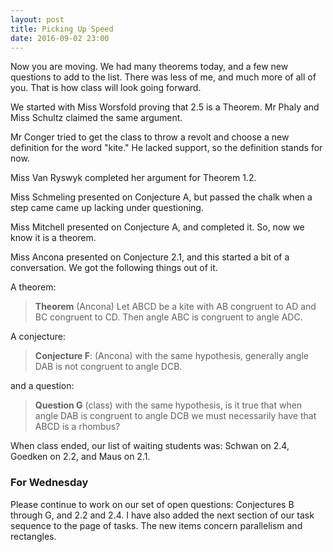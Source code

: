 ```yaml
---
layout: post
title: Picking Up Speed
date: 2016-09-02 23:00
---
```


Now you are moving. We had many theorems today, and a few new questions to add to
the list. There was less of me, and much more of all of you. That is how class will
look going forward.

We started with Miss Worsfold proving that 2.5 is a Theorem. Mr Phaly and Miss
Schultz claimed the same argument.

Mr Conger tried to get the class to throw a revolt and choose a new definition
for the word "kite." He lacked support, so the definition stands for now.

Miss Van Ryswyk completed her argument for Theorem 1.2.

Miss Schmeling presented on Conjecture A, but passed the chalk when a step came
came up lacking under questioning.

Miss Mitchell presented on Conjecture A, and completed it. So, now we know it is
a theorem.

Miss Ancona presented on Conjecture 2.1, and this started a bit of a conversation.
We got the following things out of it.

A theorem:
> **Theorem** (Ancona) Let ABCD be a kite with AB congruent to AD and BC congruent
to CD. Then angle ABC is congruent to angle ADC.

A conjecture:
> **Conjecture F**: (Ancona) with the same hypothesis, generally angle DAB is not
congruent to angle DCB.

and a question:
> **Question G** (class) with the same hypothesis, is it true that when angle DAB is
congruent to angle DCB we must necessarily have that ABCD is a rhombus?

When class ended, our list of waiting students was: Schwan on 2.4, Goedken on 2.2, and
Maus on 2.1.

### For Wednesday

Please continue to work on our set of open questions: Conjectures B through G, and 2.2 and 2.4.
I have also added the next section of our task sequence to the page of tasks. The
new items concern parallelism and rectangles.

